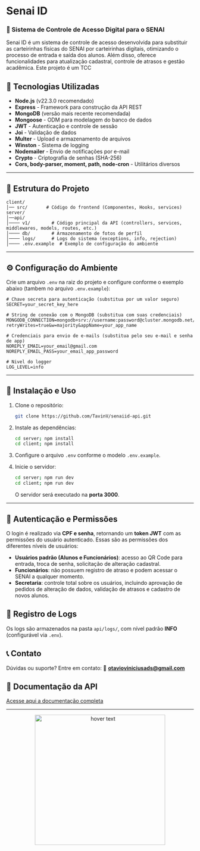 # Senai ID

### 📌 Sistema de Controle de Acesso Digital para o SENAI

Senai ID é um sistema de controle de acesso desenvolvida para substituir as carteirinhas físicas do SENAI por carteirinhas digitais, otimizando o processo de entrada e saída dos alunos. Além disso, oferece funcionalidades para atualização cadastral, controle de atrasos e gestão acadêmica. Este projeto é um TCC

## 🚀 Tecnologias Utilizadas

- **Node.js** (v22.3.0 recomendado)
- **Express** - Framework para construção da API REST
- **MongoDB** (versão mais recente recomendada)
- **Mongoose** - ODM para modelagem do banco de dados
- **JWT** - Autenticação e controle de sessão
- **Joi** - Validação de dados
- **Multer** - Upload e armazenamento de arquivos
- **Winston** - Sistema de logging
- **Nodemailer** - Envio de notificações por e-mail
- **Crypto** - Criptografia de senhas (SHA-256)
- **Cors, body-parser, moment, path, node-cron** - Utilitários diversos

---

## 📂 Estrutura do Projeto

```
client/
│── src/       # Código do frontend (Componentes, Hooks, services)
server/
│──api/
│──── v1/        # Código principal da API (controllers, services, middlewares, models, routes, etc.)
│──── db/        # Armazenamento de fotos de perfil
│──── logs/      # Logs do sistema (exceptions, info, rejection)
│──── .env.example  # Exemplo de configuração do ambiente
```

---

## ⚙️ Configuração do Ambiente

Crie um arquivo `.env` na raiz do projeto e configure conforme o exemplo abaixo (tambem no arquivo `.env.example`):

```
# Chave secreta para autenticação (substitua por um valor seguro)
SECRET=your_secret_key_here

# String de conexão com o MongoDB (substitua com suas credenciais)
MONGODB_CONNECTION=mongodb+srv://username:password@cluster.mongodb.net/database_name?retryWrites=true&w=majority&appName=your_app_name

# Credenciais para envio de e-mails (substitua pelo seu e-mail e senha de app)
NOREPLY_EMAIL=your_email@gmail.com
NOREPLY_EMAIL_PASS=your_email_app_password

# Nivel do logger
LOG_LEVEL=info
```

---

## 📌 Instalação e Uso

1. Clone o repositório:
   ```bash
   git clone https://github.com/TavinV/senaiid-api.git
   ```

2. Instale as dependências:
   ```bash
   cd server; npm install
   cd client; npm install
   ```

3. Configure o arquivo `.env` conforme o modelo `.env.example`.

4. Inicie o servidor:
   ```bash
   cd server; npm run dev
   cd client; npm run dev
   ```
   O servidor será executado na **porta 3000**.

---

## 🔑 Autenticação e Permissões

O login é realizado via **CPF e senha**, retornando um **token JWT** com as permissões do usuário autenticado.
Essas são as permissões dos diferentes níveis de usuários:

- **Usuários padrão (Alunos e Funcionários)**: acesso ao QR Code para entrada, troca de senha, solicitação de alteração cadastral.
- **Funcionários**: não possuem registro de atraso e podem acessar o SENAI a qualquer momento.
- **Secretaria**: controle total sobre os usuários, incluindo aprovação de pedidos de alteração de dados, validação de atrasos e cadastro de novos alunos.



## 📜 Registro de Logs

Os logs são armazenados na pasta `api/logs/`, com nível padrão **INFO** (configurável via `.env`).



## 📞 Contato

Dúvidas ou suporte? Entre em contato:
📧 **otavioviniciusads@gmail.com**



## 📌 Documentação da API

[Acesse aqui a documentação completa](./server/docs/README_API_Senai_ID.md)

<hr>

<p align="center">
  <img src="https://upload.wikimedia.org/wikipedia/commons/thumb/8/8c/SENAI_São_Paulo_logo.png/800px-SENAI_São_Paulo_logo.png" width="350" title="hover text">
</p>
